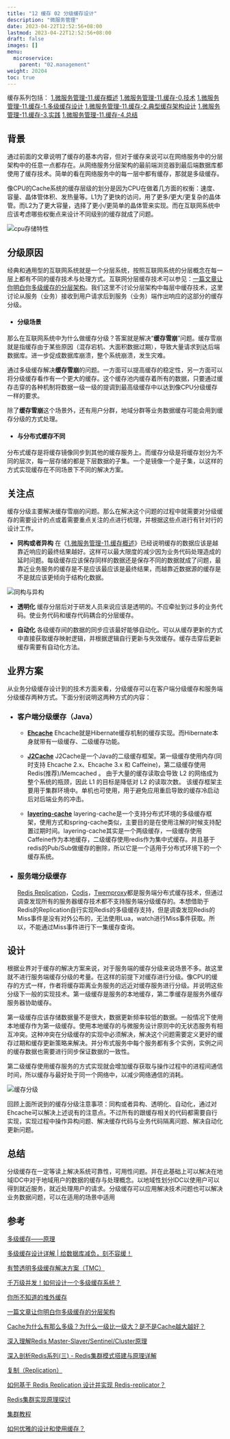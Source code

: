 ```yaml
---
title: "12 缓存 02 分级缓存设计"
description: "微服务管理"
date: 2023-04-22T12:52:56+08:00
lastmod: 2023-04-22T12:52:56+08:00
draft: false
images: []
menu:
  microservice:
    parent: "02.management"
weight: 20204
toc: true
---
```


缓存系列包括：
[1.微服务管理-11.缓存概述](https://www.jianshu.com/p/57bcef58bac4)
[1.微服务管理-11.缓存-0.技术](https://www.jianshu.com/p/97a1069756b2)
[1.微服务管理-11.缓存-1.多级缓存设计](https://www.jianshu.com/p/834995215afb)
[1.微服务管理-11.缓存-2.典型缓存架构设计](https://www.jianshu.com/p/6a5f8f272cf2)
[1.微服务管理-11.缓存-3.实践](https://www.jianshu.com/p/817b984f8088)
[1.微服务管理-11.缓存-4.总结]()
## 背景

通过前面的文章说明了缓存的基本内容，但对于缓存来说可以在网络服务中的分层架构中的任意一点都存在。从网络服务分层架构的最前端浏览器到最后端数据库都使用了缓存技术。简单的看在网络服务中的每一层中都有缓存，那就是多级缓存。

像CPU的Cache系统的缓存层级的划分是因为CPU在做着几方面的权衡：速度、容量、晶体管体积、发热量等。L1为了更快的访问，用了更多/更大/更复杂的晶体管。而L2为了更大容量，选择了更小/更简单的晶体管来实现。而在互联网系统中应该考虑哪些权衡点来设计不同级别的缓存就成了问题。

![cpu存储特性](images/02-12-02-01.webp)

## 分级原因
经典和通用型的互联网系统就是一个分层系统，按照互联网系统的分层概念在每一层上都有不同的缓存技术与处理方式。互联网分层缓存技术可以参见：[一篇文章让你明白你多级缓存的分层架构](https://juejin.im/post/5d86cf7f6fb9a06b211724e7)。我们这里不讨论分层架构中每层中缓存技术，这里讨论从服务（业务）接收到用户请求后到服务（业务）端作出响应的这部分的缓存分级。

  - #### 分级场景
那么在互联网系统中为什么做缓存分级？答案就是解决“**缓存雪崩**”问题。缓存雪崩就是指缓存由于某些原因（混存宕机、大面积数据过期），导致大量请求到达后端数据库。进一步促成数据库崩溃，整个系统崩溃，发生灾难。

通过多级缓存解决**缓存雪崩**的问题。一方面可以提高缓存的稳定性，另一方面可以将分级缓存看作有一个更大的缓存。这个缓存池内缓存着所有的数据，只要通过缓存击穿的各种机制将数据一级一级的提调到最高级缓存中以达到像CPU分级缓存一样的要求。

除了**缓存雪崩**这个场景外，还有用户分群，地域分群等业务数据缓存可能会用到缓存分级的方式处理。

  - #### 与分布式缓存不同
分布式缓存是将缓存镜像同步到其他的缓存服务上。而缓存分级是将缓存划分为不同的层次，每一层存储的都是下层数据的子集。一个是镜像一个是子集，以这样的方式实现缓存在不同场景下不同的解决方案。

## 关注点

缓存分级主要解决缓存雪崩的问题。那么在解决这个问题的过程中就需要对分级缓存的需要设计的点或着需要重点关注的点进行梳理，并根据这些点进行有针对行的设计工作。

- **同构或者异构**
在《[1.微服务管理-11.缓存概述](https://www.jianshu.com/p/57bcef58bac4)》已经说明缓存的数据应该是越靠近响应的最终结果越好。这样可以最大限度的减少因为业务代码处理造成的延时问题。每级缓存应该保存同样的数据还是保存不同的数据就成了问题，最靠近业务服务的缓存是不是应该最应该是最终结果，而越靠近数据源的缓存是不是就应该更倾向于结构化数据。

![同构与异构](images/02-12-02-02.webp)

- **透明化**
缓存分层后对于研发人员来说应该是透明的。不应牵扯到过多的业务代码。使业务代码和缓存代码耦合的分层缓存。

- **自动化**
各级缓存间的数据的同步应该最好能够自动化。可以从缓存更新的方式中直接获取缓存映射逻辑，并根据逻辑自行更新与失效缓存。缓存击穿后更新缓存需要有自动化方法。

## 业界方案

从业务分级缓存设计到的技术方面来看，分级缓存可以在客户端分级缓存和服务端分级缓存两种方式。下面分别说明这两种方式的内容：

- ### 客户端分级缓存（Java）

  - **[Ehcache](https://links.jianshu.com/go?to=https%3A%2F%2Fwww.ehcache.org%2F)**
Ehcache就是Hibernate缓存机制的缓存实现。而Hibernate本身就带有一级缓存、二级缓存功能。

  - **[J2Cache](https://gitee.com/ld/J2Cache)**
J2Cache是一个Java的二级缓存框架。第一级缓存使用内存(同时支持 Ehcache 2.x、Ehcache 3.x 和 Caffeine)，第二级缓存使用 Redis(推荐)/Memcached 。 由于大量的缓存读取会导致 L2 的网络成为整个系统的瓶颈，因此 L1 的目标是降低对 L2 的读取次数。 该缓存框架主要用于集群环境中。单机也可使用，用于避免应用重启导致的缓存冷启动后对后端业务的冲击。

  - **[layering-cache](https://github.com/xiaolyuh/layering-cache)**
layering-cache是一个支持分布式环境的多级缓存框架，使用方式和spring-cache类似，主要目的是在使用注解的时候支持配置过期时间。layering-cache其实是一个两级缓存，一级缓存使用Caffeine作为本地缓存，二级缓存使用redis作为集中式缓存。并且基于redis的Pub/Sub做缓存的删除，所以它是一个适用于分布式环境下的一个缓存系统。

- ### 服务端分级缓存
  [Redis Replication](http://redisdoc.com/topic/replication.html)，[Codis](https://github.com/CodisLabs/codis)，[Twemproxy](https://github.com/twitter/twemproxy)都是服务端分布式缓存技术，但通过调查发现所有的服务器缓存技术都不支持服务端分级缓存的。本想借助于Redis的Replication自行实现Redis的多级缓存支持，但是调查发现Redis的Miss事件是没有对外公布的，无法使用Lua，watch进行Miss事件获取。所以，不能通过Miss事件进行下一集缓存查询。

## 设计

根据业界对于缓存的解决方案来说，对于服务端的缓存分级来说场景不多。故这里就不进行服务端缓存分级的考量。在这样的前提下对缓存进行分级。像CPU的缓存的方式一样，作者将缓存距离业务服务的远近对缓存服务进行分级。并说明这些分级下一般的实现技术。第一级缓存是服务的本地缓存，第二季缓存是服务外缓存服务器协助缓存。

第一级缓存应该存储数据量不是很大，数据更新频率较低的数据。一般情况下使用本地缓存作为第一级缓存。使用本地缓存的与微服务设计原则中的无状态服务有相互冲突。这种冲突在分级缓存的实现中必须解决，解决这个问题需要定义更好的缓存过期和缓存更新策略来解决。并分布式服务中每个服务都有多个实例，实例之间的缓存数据也需要进行同步保证数据的一致性。

第二级缓存使用缓存服务的方式实现就会增加缓存获取与操作过程中的进程间通信时间，所以缓存与最好处于同一个网络中，以减少网络通信的消耗。

![缓存分级](images/02-12-02-03.webp)

回顾上面所说到的缓存分级注意事项：同构或者异构、透明化、自动化，通过对Ehcache可以解决上述说有的注意点。不过所有的跟缓存相关的代码都需要自行实现，实现过程中操作异构问题、解决缓存代码与业务代码隔离问题、解决自动化更新问题。

## 总结
分级缓存在一定等读上解决系统可靠性，可用性问题。并在此基础上可以解决在地域IDC中对于地域用户的数据的缓存与处理概念。以地域性划分IDC以使用户可以得到就近服务，就近处理用户的请求。分级缓存可以应用解决技术问题也可以解决业务数据问题，可以在适用的场景中适用

## 参考
[多级缓存——原理](https://www.dazhuanlan.com/2019/10/15/5da5264b44d9f/)

[多级缓存设计详解 | 给数据库减负，刻不容缓！](https://cloud.tencent.com/developer/article/1170601)

[有赞透明多级缓存解决方案（TMC）](https://tech.youzan.com/tmc/)

[千万级并发！如何设计一个多级缓存系统？](https://stor.51cto.com/art/201908/600603.htm)

[你所不知道的堆外缓存](https://www.cnblogs.com/scy251147/p/9634766.html)

[一篇文章让你明白你多级缓存的分层架构](https://juejin.im/post/5d86cf7f6fb9a06b211724e7)


[Cache为什么有那么多级？为什么一级比一级大？是不是Cache越大越好？](https://zhuanlan.zhihu.com/p/32058808)


[深入理解Redis Master-Slaver/Sentinel/Cluster原理](https://lijh.dev/2019/02/14/%E6%B7%B1%E5%85%A5%E7%90%86%E8%A7%A3Redis-Master-Slaver-Sentinel%E4%B8%8ECluster%E5%8E%9F%E7%90%86/)

[深入剖析Redis系列(三) - Redis集群模式搭建与原理详解](https://juejin.im/post/5b8fc5536fb9a05d2d01fb11)

[复制（Replication）](http://redisdoc.com/topic/replication.html)

[如何基于 Redis Replication 设计并实现 Redis-replicator？](https://www.infoq.cn/article/Redis-Replication-Redis-replicator)

[Redis集群实现原理探讨](https://tech.youzan.com/redisji-qun-shi-xian-yuan-li-tan-tao/)


[集群教程](http://redisdoc.com/topic/cluster-tutorial.html)


[如何优雅的设计和使用缓存？](https://juejin.im/post/5b849878e51d4538c77a974a)
